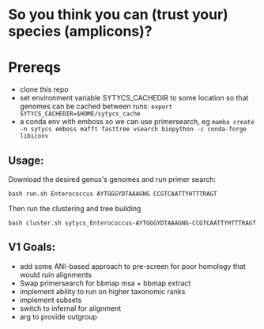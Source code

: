 # So you think you can (trust your) species (amplicons)?

# Prereqs

- clone this repo
- set environment variable SYTYCS_CACHEDIR to some location so that genomes can be cached between runs: `export SYTYCS_CACHEDIR=$HOME/sytycs_cache`
- a conda env with emboss so we can use primersearch, eg `mamba create -n sytycs emboss mafft fasttree vsearch biopython -c conda-forge libiconv`

## Usage:

Download the desired genus's genomes and run primer search:

```
bash run.sh Enterococcus AYTGGGYDTAAAGNG CCGTCAATTYHTTTRAGT
```

Then run the clustering and tree building

```
bash cluster.sh sytycs_Enterococcus-AYTGGGYDTAAAGNG-CCGTCAATTYHTTTRAGT
```

## V1 Goals:

- add some ANI-based approach to pre-screen for poor homology that would ruin alignments
- Swap primersearch for bbmap  msa + bbmap extract
- implement ability to run on higher taxonomic ranks
- implement subsets
- switch to infernal for alignment
- arg to provide outgroup
